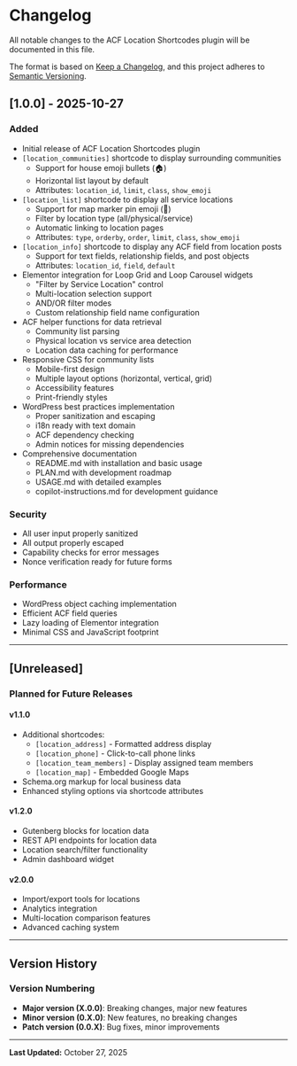 # Changelog

All notable changes to the ACF Location Shortcodes plugin will be documented in this file.

The format is based on [Keep a Changelog](https://keepachangelog.com/en/1.0.0/),
and this project adheres to [Semantic Versioning](https://semver.org/spec/v2.0.0.html).

## [1.0.0] - 2025-10-27

### Added
- Initial release of ACF Location Shortcodes plugin
- `[location_communities]` shortcode to display surrounding communities
  - Support for house emoji bullets (🏠)
  - Horizontal list layout by default
  - Attributes: `location_id`, `limit`, `class`, `show_emoji`
- `[location_list]` shortcode to display all service locations
  - Support for map marker pin emoji (📍)
  - Filter by location type (all/physical/service)
  - Automatic linking to location pages
  - Attributes: `type`, `orderby`, `order`, `limit`, `class`, `show_emoji`
- `[location_info]` shortcode to display any ACF field from location posts
  - Support for text fields, relationship fields, and post objects
  - Attributes: `location_id`, `field`, `default`
- Elementor integration for Loop Grid and Loop Carousel widgets
  - "Filter by Service Location" control
  - Multi-location selection support
  - AND/OR filter modes
  - Custom relationship field name configuration
- ACF helper functions for data retrieval
  - Community list parsing
  - Physical location vs service area detection
  - Location data caching for performance
- Responsive CSS for community lists
  - Mobile-first design
  - Multiple layout options (horizontal, vertical, grid)
  - Accessibility features
  - Print-friendly styles
- WordPress best practices implementation
  - Proper sanitization and escaping
  - i18n ready with text domain
  - ACF dependency checking
  - Admin notices for missing dependencies
- Comprehensive documentation
  - README.md with installation and basic usage
  - PLAN.md with development roadmap
  - USAGE.md with detailed examples
  - copilot-instructions.md for development guidance

### Security
- All user input properly sanitized
- All output properly escaped
- Capability checks for error messages
- Nonce verification ready for future forms

### Performance
- WordPress object caching implementation
- Efficient ACF field queries
- Lazy loading of Elementor integration
- Minimal CSS and JavaScript footprint

---

## [Unreleased]

### Planned for Future Releases

#### v1.1.0
- Additional shortcodes:
  - `[location_address]` - Formatted address display
  - `[location_phone]` - Click-to-call phone links
  - `[location_team_members]` - Display assigned team members
  - `[location_map]` - Embedded Google Maps
- Schema.org markup for local business data
- Enhanced styling options via shortcode attributes

#### v1.2.0
- Gutenberg blocks for location data
- REST API endpoints for location data
- Location search/filter functionality
- Admin dashboard widget

#### v2.0.0
- Import/export tools for locations
- Analytics integration
- Multi-location comparison features
- Advanced caching system

---

## Version History

### Version Numbering
- **Major version (X.0.0)**: Breaking changes, major new features
- **Minor version (0.X.0)**: New features, no breaking changes
- **Patch version (0.0.X)**: Bug fixes, minor improvements

---

**Last Updated:** October 27, 2025
